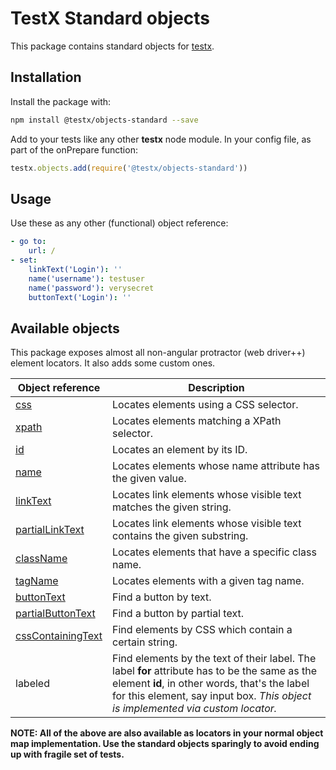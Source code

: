 # TestX Standard objects

This package contains standard objects for [testx](http://testx.io/testx).

## Installation

Install the package with:

```bash
npm install @testx/objects-standard --save
```

Add to your tests like any other **testx** node module. In your config file, as part of the onPrepare function:

```JavaScript
testx.objects.add(require('@testx/objects-standard'))
```

## Usage

Use these as any other (functional) object reference:

```yaml
- go to:
    url: /
- set:
    linkText('Login'): ''
    name('username'): testuser
    name('password'): verysecret
    buttonText('Login'): ''
```

## Available objects

This package exposes almost all non-angular protractor (web driver++) element locators. It also adds some custom ones.

| Object reference                                                                                       | Description                                                                                                                                                                                                                        |
| ------------------------------------------------------------------------------------------------------ | ---------------------------------------------------------------------------------------------------------------------------------------------------------------------------------------------------------------------------------- |
| [css](http://www.protractortest.org/#/api?view=webdriver.By.css)                                       | Locates elements using a CSS selector.                                                                                                                                                                                             |
| [xpath](http://www.protractortest.org/#/api?view=webdriver.By.xpath)                                   | Locates elements matching a XPath selector.                                                                                                                                                                                        |
| [id](http://www.protractortest.org/#/api?view=webdriver.By.id)                                         | Locates an element by its ID.                                                                                                                                                                                                      |
| [name](http://www.protractortest.org/#/api?view=webdriver.By.name)                                     | Locates elements whose name attribute has the given value.                                                                                                                                                                         |
| [linkText](http://www.protractortest.org/#/api?view=webdriver.By.linkText)                             | Locates link elements whose visible text matches the given string.                                                                                                                                                                 |
| [partialLinkText](http://www.protractortest.org/#/api?view=webdriver.By.partialLinkText)               | Locates link elements whose visible text contains the given substring.                                                                                                                                                             |
| [className](http://www.protractortest.org/#/api?view=webdriver.By.className)                           | Locates elements that have a specific class name.                                                                                                                                                                                  |
| [tagName](http://www.protractortest.org/#/api?view=webdriver.By.tagName)                               | Locates elements with a given tag name.                                                                                                                                                                                            |
| [buttonText](http://www.protractortest.org/#/api?view=ProtractorBy.prototype.buttonText)               | Find a button by text.                                                                                                                                                                                                             |
| [partialButtonText](http://www.protractortest.org/#/api?view=ProtractorBy.prototype.partialButtonText) | Find a button by partial text.                                                                                                                                                                                                     |
| [cssContainingText](http://www.protractortest.org/#/api?view=ProtractorBy.prototype.cssContainingText) | Find elements by CSS which contain a certain string.                                                                                                                                                                               |
| labeled                                                                                                | Find elements by the text of their label. The label **for** attribute has to be the same as the element **id**, in other words, that's the label for this element, say input box. _This object is implemented via custom locator._ |

**NOTE: All of the above are also available as locators in your normal object map implementation. Use the standard objects sparingly to avoid ending up with fragile set of tests.**

